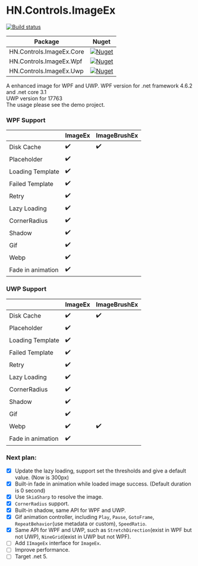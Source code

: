 ﻿# HN.Controls.ImageEx
[![Build status](https://github.com/h82258652/HN.Controls.ImageEx/workflows/CI/badge.svg)](https://github.com/h82258652/HN.Controls.ImageEx/workflows/CI/badge.svg)

| Package                  | Nuget                                                                                                                            |
| -                        | -                                                                                                                                |
| HN.Controls.ImageEx.Core | [![Nuget](https://img.shields.io/nuget/v/HN.Controls.ImageEx.Core.svg)](https://www.nuget.org/packages/HN.Controls.ImageEx.Core) |
| HN.Controls.ImageEx.Wpf  | [![Nuget](https://img.shields.io/nuget/v/HN.Controls.ImageEx.Wpf.svg)](https://www.nuget.org/packages/HN.Controls.ImageEx.Wpf)   |
| HN.Controls.ImageEx.Uwp  | [![Nuget](https://img.shields.io/nuget/v/HN.Controls.ImageEx.Uwp.svg)](https://www.nuget.org/packages/HN.Controls.ImageEx.Uwp)   |

A enhanced image for WPF and UWP.
WPF version for .net framework 4.6.2 and .net core 3.1  
UWP version for 17763  
The usage please see the demo project.  

### WPF Support
|                   | ImageEx            | ImageBrushEx       |
| -                 | -                  | -                  |
| Disk Cache        | :heavy_check_mark: | :heavy_check_mark: |
| Placeholder       | :heavy_check_mark: |                    |
| Loading Template  | :heavy_check_mark: |                    |
| Failed Template   | :heavy_check_mark: |                    |
| Retry             | :heavy_check_mark: |                    |
| Lazy Loading      | :heavy_check_mark: |                    |
| CornerRadius      | :heavy_check_mark: |                    |
| Shadow            | :heavy_check_mark: |                    |
| Gif               | :heavy_check_mark: |                    |
| Webp              | :heavy_check_mark: |                    |
| Fade in animation | :heavy_check_mark: |                    |

### UWP Support
|                   | ImageEx            | ImageBrushEx       |
| -                 | -                  | -                  |
| Disk Cache        | :heavy_check_mark: | :heavy_check_mark: |
| Placeholder       | :heavy_check_mark: |                    |
| Loading Template  | :heavy_check_mark: |                    |
| Failed Template   | :heavy_check_mark: |                    |
| Retry             | :heavy_check_mark: |                    |
| Lazy Loading      | :heavy_check_mark: |                    |
| CornerRadius      | :heavy_check_mark: |                    |
| Shadow            | :heavy_check_mark: |                    |
| Gif               | :heavy_check_mark: |                    |
| Webp              | :heavy_check_mark: | :heavy_check_mark: |
| Fade in animation | :heavy_check_mark: |                    |

### Next plan: 
- [x] Update the lazy loading, support set the thresholds and give a default value. (Now is 300px)  
- [x] Built-in fade in animation while loaded image success. (Default duration is 0 second)  
- [x] Use ```SkiaSharp``` to resolve the image.  
- [x] ```CornerRadius``` support.  
- [x] Built-in shadow, same API for WPF and UWP.  
- [x] Gif animation controller, including ```Play```, ```Pause```, ```GotoFrame```, ```RepeatBehavior```(use metadata or custom), ```SpeedRatio```.  
- [x] Same API for WPF and UWP, such as ```StretchDirection```(exist in WPF but not UWP), ```NineGrid```(exist in UWP but not WPF).  
- [ ] Add ```IImageEx``` interface for ```ImageEx```.  
- [ ] Improve performance.  
- [ ] Target .net 5.  